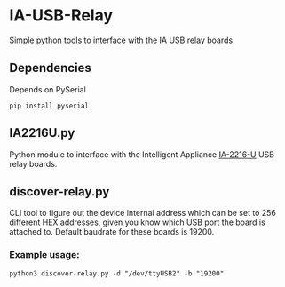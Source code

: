 # IA-USB-Relay
Simple python tools to interface with the IA USB relay boards.

## Dependencies
Depends on PySerial

`pip install pyserial`

## IA2216U.py
Python module to interface with the Intelligent Appliance [IA-2216-U](https://www.intelligent-appliance.com/images/IA-2216-U-UM-V0418.pdf) USB relay boards.

## discover-relay.py
CLI tool to figure out the device internal address which can be set to 256 different HEX addresses, given you know which USB port the board is attached to. Default baudrate for these boards is 19200.
### Example usage:
```
python3 discover-relay.py -d "/dev/ttyUSB2" -b "19200"
```
